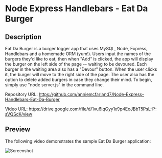 # Node Express Handlebars - Eat Da Burger

## Description 

Eat Da Burger is a burger logger app that uses MySQL, Node, Express, Handlebars and a homemade ORM (yum!).
Users input the names of the burgers they'd like to eat, then when "Add" is clicked, the app will display the burger on the left side of the page -- waiting to be devoured.
Each burger in the waiting area also has a "Devour" button. When the user clicks it, the burger will move to the right side of the page. The user also has the option to delete added burgers in case they change their mind.
To begin, simply use "node server.js" in the command line.

Repository URL: https://github.com/anniemcfarland7/Node-Express-Handlebars-Eat-Da-Burger

Video URL: https://drive.google.com/file/d/1vu6iqGyy1x9p4EoJBbT5PsL-P-sVQScK/view

## Preview

The following video demonstrates the sample Eat Da Burger application:

![Screenshot](./assets/img/video.gif)
